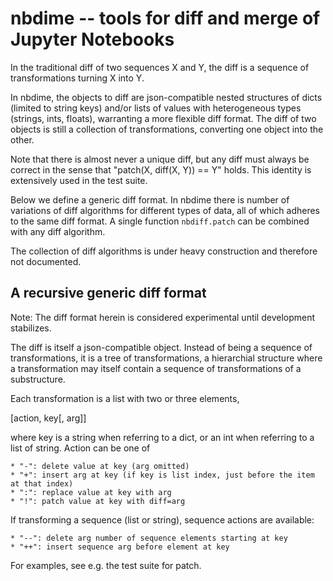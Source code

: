 nbdime -- tools for diff and merge of Jupyter Notebooks
=======================================================

In the traditional diff of two sequences X and Y, the diff is a
sequence of transformations turning X into Y.

In nbdime, the objects to diff are json-compatible nested structures
of dicts (limited to string keys) and/or lists of values with
heterogeneous types (strings, ints, floats), warranting a more
flexible diff format. The diff of two objects is still a collection of
transformations, converting one object into the other.

Note that there is almost never a unique diff, but any diff must
always be correct in the sense that "patch(X, diff(X, Y)) == Y"
holds. This identity is extensively used in the test suite.

Below we define a generic diff format. In nbdime there is number of
variations of diff algorithms for different types of data, all of
which adheres to the same diff format. A single function
`nbdiff.patch` can be combined with any diff algorithm.

The collection of diff algorithms is under heavy construction and
therefore not documented.


A recursive generic diff format
-------------------------------

Note: The diff format herein is considered experimental until
development stabilizes.

The diff is itself a json-compatible object.  Instead of being a
sequence of transformations, it is a tree of transformations, a
hierarchial structure where a transformation may itself contain a
sequence of transformations of a substructure.

Each transformation is a list with two or three elements,

   [action, key[, arg]]

where key is a string when referring to a dict, or an int when
referring to a list of string. Action can be one of

    * "-": delete value at key (arg omitted)
    * "+": insert arg at key (if key is list index, just before the item at that index)
    * ":": replace value at key with arg
    * "!": patch value at key with diff=arg

If transforming a sequence (list or string), sequence actions are available:

    * "--": delete arg number of sequence elements starting at key
    * "++": insert sequence arg before element at key

For examples, see e.g. the test suite for patch.
